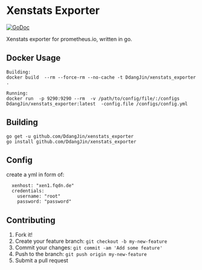 # Xenstats Exporter

[![GoDoc](https://godoc.org/github.com/lovoo/xenstats_exporter?status.svg)](https://godoc.org/github.com/lovoo/xenstats_exporter)

 Xenstats exporter for prometheus.io, written in go.

## Docker Usage

    Building:
    docker build  --rm --force-rm --no-cache -t DdangJin/xenstats_exporter .

    Running:
    docker run  -p 9290:9290 --rm  -v /path/to/config/file/:/configs DdangJin/xenstats_exporter:latest  -config.file /configs/config.yml

## Building

    go get -u github.com/DdangJin/xenstats_exporter
    go install github.com/DdangJin/xenstats_exporter

## Config

  create a yml in form of:

```
  xenhost: "xen1.fqdn.de"
  credentials:
    username: "root"
    password: "password"
```


## Contributing

1. Fork it!
2. Create your feature branch: `git checkout -b my-new-feature`
3. Commit your changes: `git commit -am 'Add some feature'`
4. Push to the branch: `git push origin my-new-feature`
5. Submit a pull request
